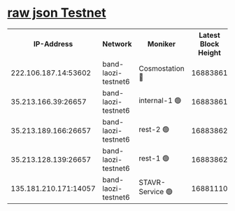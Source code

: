 
[raw json Testnet](https://rpc-check.bandt.stavr.tech/bandt/rpcbandt_result.json)
=

<table><tr><th>IP-Address</th><th>Network</th><th>Moniker</th><th>Latest Block Height</th><th>Earliest Block Height</th><th>Catching Up</th><th>Tx Index</th><th>Voting Power</th><th>Scan Time</th></tr><tr><td>222.106.187.14:53602</td><td>band-laozi-testnet6</td><td>Cosmostation 🔴</td><td>16883861</td><td>16668001</td><td>False</td><td>on</td><td>2203686</td><td>2024-03-17T18:18:38.872069442UTC</td></tr><tr><td>35.213.166.39:26657</td><td>band-laozi-testnet6</td><td>internal-1 🟢</td><td>16883861</td><td>16783861</td><td>False</td><td>on</td><td>0</td><td>2024-03-17T18:18:39.782425946UTC</td></tr><tr><td>35.213.189.166:26657</td><td>band-laozi-testnet6</td><td>rest-2 🟢</td><td>16883862</td><td>16783862</td><td>False</td><td>on</td><td>0</td><td>2024-03-17T18:18:40.667699199UTC</td></tr><tr><td>35.213.128.139:26657</td><td>band-laozi-testnet6</td><td>rest-1 🟢</td><td>16883862</td><td>16783862</td><td>False</td><td>on</td><td>0</td><td>2024-03-17T18:18:41.565414674UTC</td></tr><tr><td>135.181.210.171:14057</td><td>band-laozi-testnet6</td><td>STAVR-Service 🟢</td><td>16881110</td><td>16870501</td><td>False</td><td>on</td><td>0</td><td>2024-03-17T18:18:37.509825483UTC</td></tr></table>
